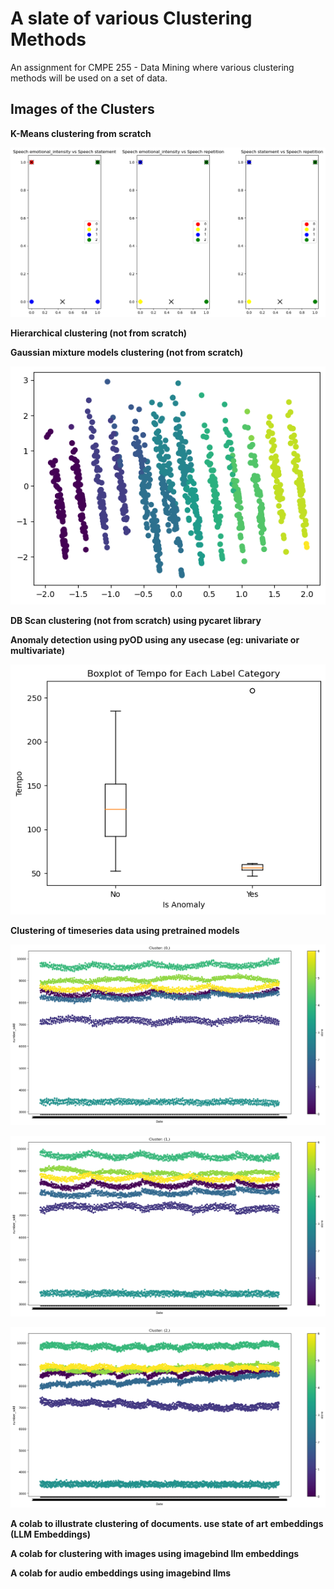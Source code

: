 # A slate of various Clustering Methods
An assignment for CMPE 255 - Data Mining where various clustering methods will be used on a set of data.

## Images of the Clusters

**K-Means clustering from scratch**

![Cluster Image](./images/KMeans_Clustering_emotionaudio.png)


**Hierarchical clustering (not from scratch)**


**Gaussian mixture models clustering (not from scratch)**

![Cluster Image](./images/GMM_Clustering_emotionaudio.png)


**DB Scan clustering (not from scratch) using pycaret library**


**Anomaly detection using pyOD using any usecase (eg: univariate or multivariate)**

![Cluster Image](./images/outlier_boxplot_emotiontempo.png)

**Clustering of timeseries data using pretrained models**


![Cluster Image](./images/TS_Clustering_storesales_01.png)

![Cluster Image](./images/TS_Clustering_storesales_02.png)

![Cluster Image](./images/TS_Clustering_storesales_03.png)

**A colab to illustrate clustering  of documents. use state of art embeddings (LLM Embeddings)**


**A colab for clustering with images using imagebind llm embeddings**



**A colab for audio embeddings using imagebind llms**
